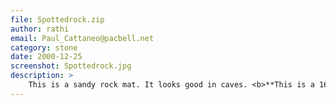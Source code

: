 ```yaml
---
file: Spottedrock.zip
author: rathi
email: Paul_Cattaneo@pacbell.net
category: stone
date: 2000-12-25
screenshot: Spottedrock.jpg
description: >
    This is a sandy rock mat. It looks good in caves. <b>**This is a 16 bit mat**</b>
---
```

